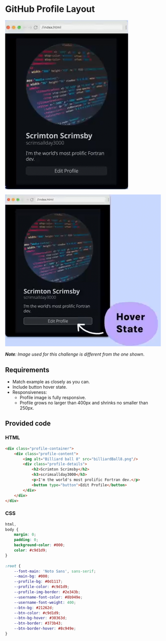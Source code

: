 # GitHub Profile Layout

![GitHub Profile Layout](GithubProfileLayout.png)

![GitHub Profile Layout Hover](GithubProfileLayoutHover.png)

***Note**: Image used for this challenge is different from the one shown*.

## Requirements

- Match example as closely as you can.
- Include button hover state.
- Responsiveness:
    - Profile image is fully responsive.
    - Profile grows no larger than 400px and shrinks no smaller than 250px.

## Provided code

### HTML

```html
<div class="profile-container">
    <div class="profile-content">
        <img alt="Billiard ball 8" src="billiardBall8.png"/>
        <div class="profile-details">
            <h2>Scrimton Scrimsby</h2>
            <h3>scrimsallday3000</h3>
            <p>I'm the world's most prolific Fortran dev.</p>
            <button type="button">Edit Profile</button>
        </div>
    </div>
</div>
```

### CSS

```css
html,
body {
    margin: 0;
    padding: 0;
    background-color: #000;
    color: #c9d1d9;
}

:root {
    --font-main: 'Noto Sans', sans-serif;
    --main-bg: #000;
    --profile-bg: #0d1117;
    --profile-color: #c9d1d9;
    --profile-img-border: #2e343b;
    --username-font-color: #8b949e;
    --username-font-weight: 400;
    --btn-bg: #21262d;
    --btn-color: #c9d1d9;
    --btn-bg-hover: #30363d;
    --btn-border: #373b43;
    --btn-border-hover: #8c949e;
}
```
